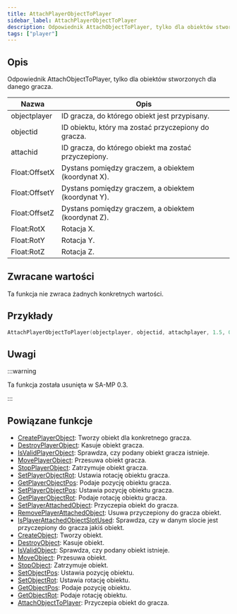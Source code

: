```yaml
---
title: AttachPlayerObjectToPlayer
sidebar_label: AttachPlayerObjectToPlayer
description: Odpowiednik AttachObjectToPlayer, tylko dla obiektów stworzonych dla danego gracza.
tags: ["player"]
---
```


## Opis

Odpowiednik AttachObjectToPlayer, tylko dla obiektów stworzonych dla danego gracza.

| Nazwa         | Opis                                                 |
| ------------- | ---------------------------------------------------- |
| objectplayer  | ID gracza, do którego obiekt jest przypisany.        |
| objectid      | ID obiektu, który ma zostać przyczepiony do gracza.  |
| attachid      | ID gracza, do którego obiekt ma zostać przyczepiony. |
| Float:OffsetX | Dystans pomiędzy graczem, a obiektem (koordynat X).  |
| Float:OffsetY | Dystans pomiędzy graczem, a obiektem (koordynat Y).  |
| Float:OffsetZ | Dystans pomiędzy graczem, a obiektem (koordynat Z).  |
| Float:RotX    | Rotacja X.                                           |
| Float:RotY    | Rotacja Y.                                           |
| Float:RotZ    | Rotacja Z.                                           |

## Zwracane wartości

Ta funkcja nie zwraca żadnych konkretnych wartości.

## Przykłady

```c
AttachPlayerObjectToPlayer(objectplayer, objectid, attachplayer, 1.5, 0.5, 0, 0, 1.5, 2 );
```

## Uwagi

:::warning

Ta funkcja została usunięta w SA-MP 0.3.

:::

## Powiązane funkcje

- [CreatePlayerObject](CreatePlayerObject): Tworzy obiekt dla konkretnego gracza.
- [DestroyPlayerObject](DestroyPlayerObject): Kasuje obiekt gracza.
- [IsValidPlayerObject](IsValidPlayerObject): Sprawdza, czy podany obiekt gracza istnieje.
- [MovePlayerObject](MovePlayerObject): Przesuwa obiekt gracza.
- [StopPlayerObject](StopPlayerObject): Zatrzymuje obiekt gracza.
- [SetPlayerObjectRot](SetPlayerObjectRot): Ustawia rotację obiektu gracza.
- [GetPlayerObjectPos](GetPlayerObjectPos): Podaje pozycję obiektu gracza.
- [SetPlayerObjectPos](SetPlayerObjectPos): Ustawia pozycję obiektu gracza.
- [GetPlayerObjectRot](GetPlayerObjectRot): Podaje rotację obiektu gracza.
- [SetPlayerAttachedObject](SetPlayerAttachedObject): Przyczepia obiekt do gracza.
- [RemovePlayerAttachedObject](RemovePlayerAttachedObject): Usuwa przyczepiony do gracza obiekt.
- [IsPlayerAttachedObjectSlotUsed](IsPlayerAttachedObjectSlotUsed): Sprawdza, czy w danym slocie jest przyczepiony do gracza jakiś obiekt.
- [CreateObject](CreateObject): Tworzy obiekt.
- [DestroyObject](DestroyObject): Kasuje obiekt.
- [IsValidObject](IsValidObject): Sprawdza, czy podany obiekt istnieje.
- [MoveObject](MoveObject): Przesuwa obiekt.
- [StopObject](StopObject): Zatrzymuje obiekt.
- [SetObjectPos](SetObjectPos): Ustawia pozycję obiektu.
- [SetObjectRot](SetObjectRot): Ustawia rotację obiektu.
- [GetObjectPos](GetObjectPos): Podaje pozycję obiektu.
- [GetObjectRot](GetObjectRot): Podaje rotację obiektu.
- [AttachObjectToPlayer](AttachObjectToPlayer): Przyczepia obiekt do gracza.
